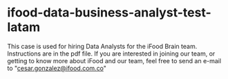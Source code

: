 # ifood-data-business-analyst-test-latam

This case is used for hiring Data Analysts for the iFood Brain team. Instructions are in the pdf file.
If you are interested in joining our team, or getting to know more about iFood and our team, feel free to send an e-mail to "cesar.gonzalez@ifood.com.co"
